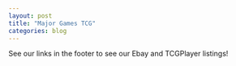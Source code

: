 ```yaml
---
layout: post
title: "Major Games TCG"
categories: blog
---
```


See our links in the footer to see our Ebay and TCGPlayer listings!
